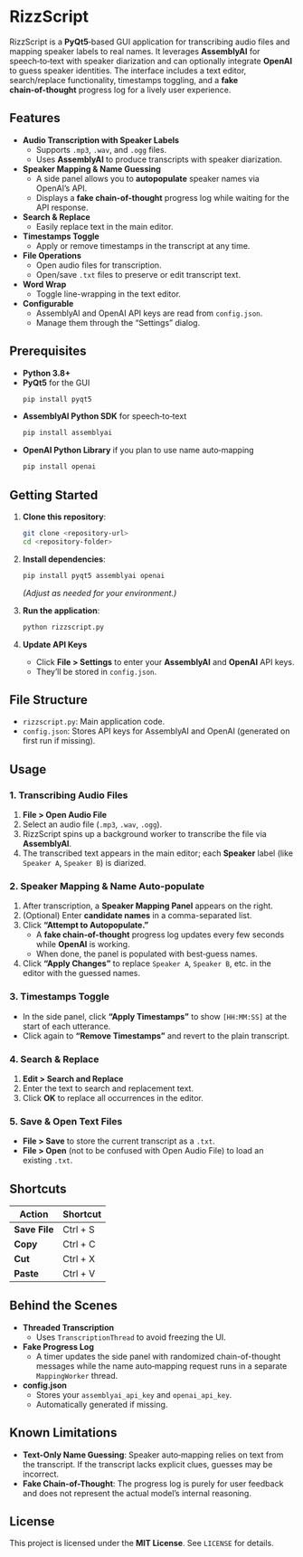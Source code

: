 # RizzScript

RizzScript is a **PyQt5**‐based GUI application for transcribing audio files and mapping speaker labels to real names. It leverages **AssemblyAI** for speech‑to‑text with speaker diarization and can optionally integrate **OpenAI** to guess speaker identities. The interface includes a text editor, search/replace functionality, timestamps toggling, and a **fake chain‑of‑thought** progress log for a lively user experience.

## Features

- **Audio Transcription with Speaker Labels**  
  - Supports `.mp3`, `.wav`, and `.ogg` files.  
  - Uses **AssemblyAI** to produce transcripts with speaker diarization.  
- **Speaker Mapping & Name Guessing**  
  - A side panel allows you to **autopopulate** speaker names via OpenAI’s API.  
  - Displays a **fake chain-of-thought** progress log while waiting for the API response.  
- **Search & Replace**  
  - Easily replace text in the main editor.  
- **Timestamps Toggle**  
  - Apply or remove timestamps in the transcript at any time.  
- **File Operations**  
  - Open audio files for transcription.  
  - Open/save `.txt` files to preserve or edit transcript text.  
- **Word Wrap**  
  - Toggle line-wrapping in the text editor.  
- **Configurable**  
  - AssemblyAI and OpenAI API keys are read from `config.json`.  
  - Manage them through the “Settings” dialog.

## Prerequisites

- **Python 3.8+**  
- **PyQt5** for the GUI  
  ```bash
  pip install pyqt5
  ```
- **AssemblyAI Python SDK** for speech‑to‑text  
  ```bash
  pip install assemblyai
  ```
- **OpenAI Python Library** if you plan to use name auto‑mapping  
  ```bash
  pip install openai
  ```

## Getting Started

1. **Clone this repository**:
   ```bash
   git clone <repository-url>
   cd <repository-folder>
   ```

2. **Install dependencies**:
   ```bash
   pip install pyqt5 assemblyai openai
   ```
   *(Adjust as needed for your environment.)*

3. **Run the application**:
   ```bash
   python rizzscript.py
   ```

4. **Update API Keys**  
   - Click **File > Settings** to enter your **AssemblyAI** and **OpenAI** API keys.  
   - They’ll be stored in `config.json`.

## File Structure

- `rizzscript.py`: Main application code.
- `config.json`: Stores API keys for AssemblyAI and OpenAI (generated on first run if missing).

## Usage

### 1. Transcribing Audio Files

1. **File > Open Audio File**  
2. Select an audio file (`.mp3`, `.wav`, `.ogg`).  
3. RizzScript spins up a background worker to transcribe the file via **AssemblyAI**.  
4. The transcribed text appears in the main editor; each **Speaker** label (like `Speaker A`, `Speaker B`) is diarized.

### 2. Speaker Mapping & Name Auto-populate

1. After transcription, a **Speaker Mapping Panel** appears on the right.  
2. (Optional) Enter **candidate names** in a comma-separated list.  
3. Click **“Attempt to Autopopulate.”**  
   - A **fake chain-of-thought** progress log updates every few seconds while **OpenAI** is working.  
   - When done, the panel is populated with best‑guess names.  
4. Click **“Apply Changes”** to replace `Speaker A`, `Speaker B`, etc. in the editor with the guessed names.

### 3. Timestamps Toggle

- In the side panel, click **“Apply Timestamps”** to show `[HH:MM:SS]` at the start of each utterance.  
- Click again to **“Remove Timestamps”** and revert to the plain transcript.

### 4. Search & Replace

1. **Edit > Search and Replace**  
2. Enter the text to search and replacement text.  
3. Click **OK** to replace all occurrences in the editor.

### 5. Save & Open Text Files

- **File > Save** to store the current transcript as a `.txt`.  
- **File > Open** (not to be confused with Open Audio File) to load an existing `.txt`.

## Shortcuts

| Action            | Shortcut   |
|-------------------|------------|
| **Save File**     | Ctrl + S   |
| **Copy**          | Ctrl + C   |
| **Cut**           | Ctrl + X   |
| **Paste**         | Ctrl + V   |

## Behind the Scenes

- **Threaded Transcription**  
  - Uses `TranscriptionThread` to avoid freezing the UI.
- **Fake Progress Log**  
  - A timer updates the side panel with randomized chain-of-thought messages while the name auto‑mapping request runs in a separate `MappingWorker` thread.
- **config.json**  
  - Stores your `assemblyai_api_key` and `openai_api_key`.  
  - Automatically generated if missing.

## Known Limitations

- **Text-Only Name Guessing**: Speaker auto‑mapping relies on text from the transcript. If the transcript lacks explicit clues, guesses may be incorrect.  
- **Fake Chain-of-Thought**: The progress log is purely for user feedback and does not represent the actual model’s internal reasoning.

## License

This project is licensed under the **MIT License**. See `LICENSE` for details.